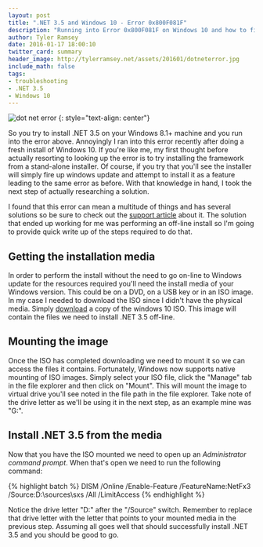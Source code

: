 ```yaml
---
layout: post
title: ".NET 3.5 and Windows 10 - Error 0x800F081F"
description: "Running into Error 0x800F081F on Windows 10 and how to fix it."
author: Tyler Ramsey
date: 2016-01-17 18:00:10
twitter_card: summary
header_image: http://tylerramsey.net/assets/201601/dotneterror.jpg
include_math: false
tags:
- troubleshooting
- .NET 3.5
- Windows 10
---
```


![dot net error](http://tylerramsey.net/assets/201601/dotneterror.jpg "dot net error")
{: style="text-align: center"}

So you try to install .NET 3.5 on your Windows 8.1+ machine and you run into the error above. Annoyingly I ran into this error recently after doing a fresh install of Windows 10. If you're like me, my first thought before actually resorting to looking up the error is to try installing the framework from a stand-alone installer. Of course, if you try that you'll see the installer will simply fire up windows update and attempt to install it as a feature leading to the same error as before. With that knowledge in hand, I took the next step of actually researching a solution.

I found that this error can mean a multitude of things and has several solutions so be sure to check out the [support article](https://support.microsoft.com/en-us/kb/2734782) about it. The solution that ended up working for me was performing an off-line install so I'm going to provide quick write up of the steps required to do that.

<!--excerpt-->
<a name="start" />

## Getting the installation media

In order to perform the install without the need to go on-line to Windows update for the resources required you'll need the install media of your Windows version. This could be on a DVD, on a USB key or in an ISO image. In my case I needed to download the ISO since I didn't have the physical media. Simply [download](https://www.microsoft.com/en-ca/software-download/windows10ISO) a copy of the windows 10 ISO. This image will contain the files we need to install .NET 3.5 off-line.

## Mounting the image

Once the ISO has completed downloading we need to mount it so we can access the files it contains. Fortunately, Windows now supports native mounting of ISO images. Simply select your ISO file, click the "Manage" tab in the file explorer and then click on "Mount". This will mount the image to virtual drive you'll see noted in the file path in the file explorer. Take note of the drive letter as we'll be using it in the next step, as an example mine was "G:\".

## Install .NET 3.5 from the media

Now that you have the ISO mounted we need to open up an *Administrator command prompt*. When that's open we need to run the following command:

{% highlight batch %}
DISM /Online /Enable-Feature /FeatureName:NetFx3 /Source:D:\sources\sxs /All /LimitAccess
{% endhighlight %}

Notice the drive letter "D:\" after the "/Source" switch. Remember to replace that drive letter with the letter that points to your mounted media in the previous step. Assuming all goes well that should successfully install .NET 3.5 and you should be good to go.
